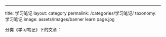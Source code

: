---
title: 学习笔记
layout: category
permalink: /categories/学习笔记/
taxonomy: 学习笔记
image: assets/images/banner  learn page.jpg

分类《学习笔记》下的文章：